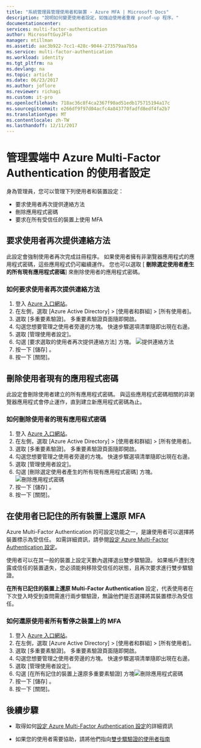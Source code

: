```yaml
---
title: "系統管理員管理使用者和裝置 - Azure MFA | Microsoft Docs"
description: "說明如何變更使用者設定，如強迫使用者重複 proof-up 程序。"
documentationcenter: 
services: multi-factor-authentication
author: MicrosoftGuyJFlo
manager: mtillman
ms.assetid: aac3b922-7cc1-428c-9044-273579aa7b5a
ms.service: multi-factor-authentication
ms.workload: identity
ms.tgt_pltfrm: na
ms.devlang: na
ms.topic: article
ms.date: 06/23/2017
ms.author: joflore
ms.reviewer: richagi
ms.custom: it-pro
ms.openlocfilehash: 718ac36c8f4ca2367f90ad51edb175715194a17c
ms.sourcegitcommit: e266df9f97d04acfc4a843770fadfd8edf4fa2b7
ms.translationtype: MT
ms.contentlocale: zh-TW
ms.lasthandoff: 12/11/2017
---
```

# <a name="manage-user-settings-with-azure-multi-factor-authentication-in-the-cloud"></a>管理雲端中 Azure Multi-Factor Authentication 的使用者設定
身為管理員，您可以管理下列使用者和裝置設定：

* 要求使用者再次提供連絡方法
* 刪除應用程式密碼
* 要求在所有受信任的裝置上使用 MFA 

## <a name="require-users-to-provide-contact-methods-again"></a>要求使用者再次提供連絡方法
此設定會強制使用者再次完成註冊程序。 如果使用者擁有非瀏覽器應用程式的應用程式密碼，這些應用程式仍可繼續運作。  您也可以選取 [ **刪除選定使用者產生的所有現有應用程式密碼**] 來刪除使用者的應用程式密碼。

### <a name="how-to-require-users-to-provide-contact-methods-again"></a>如何要求使用者再次提供連絡方法
1. 登入 [Azure 入口網站](https://portal.azure.com)。
2. 在左側，選取 [Azure Active Directory] > [使用者和群組] > [所有使用者]。
3. 選取 [多重要素驗證]。 多重要素驗證頁面隨即開啟。 
4. 勾選您想要管理之使用者旁邊的方塊。 快速步驟選項清單隨即出現在右邊。 
5. 選取 [管理使用者設定]。
6. 勾選 [要求選取的使用者再次提供連絡方法]  方塊。
   ![提供連絡方法](./media/multi-factor-authentication-manage-users-and-devices/reproofup.png)
7. 按一下 [儲存] 。
8. 按一下 [關閉]。

## <a name="delete-users-existing-app-passwords"></a>刪除使用者現有的應用程式密碼
此設定會刪除使用者建立的所有應用程式密碼。 與這些應用程式密碼相關的非瀏覽器應用程式會停止運作，直到建立新應用程式密碼為止。

### <a name="how-to-delete-users-existing-app-passwords"></a>如何刪除使用者的現有應用程式密碼
1. 登入 [Azure 入口網站](https://portal.azure.com)。
2. 在左側，選取 [Azure Active Directory] > [使用者和群組] > [所有使用者]。
3. 選取 [多重要素驗證]。 多重要素驗證頁面隨即開啟。 
6. 勾選您想要管理之使用者旁邊的方塊。 快速步驟選項清單隨即出現在右邊。 
7. 選取 [管理使用者設定]。
8. 勾選 [刪除選定使用者產生的所有現有應用程式密碼]  方塊。
   ![刪除應用程式密碼](./media/multi-factor-authentication-manage-users-and-devices/deleteapppasswords.png)
9. 按一下 [儲存] 。
10. 按一下 [關閉]。

## <a name="restore-mfa-on-all-remembered-devices-for-a-user"></a>在使用者已記住的所有裝置上還原 MFA
Azure Multi-Factor Authentication 的可設定功能之一，是讓使用者可以選擇將裝置標示為受信任。 如需詳細資訊，請參閱[設定 Azure Multi-Factor Authentication 設定](multi-factor-authentication-whats-next.md#remember-multi-factor-authentication-for-devices-that-users-trust)。

使用者可以在其一般的裝置上設定天數內選擇退出雙步驟驗證。 如果帳戶遭到洩露或信任的裝置遺失，您必須能夠移除受信任的狀態，且再次要求進行雙步驟驗證。

**在所有已記住的裝置上還原 Multi-Factor Authentication** 設定，代表使用者在下次登入時受到查問需進行兩步驟驗證，無論他們是否選擇將其裝置標示為受信任。 

### <a name="how-to-restore-mfa-on-all-suspended-devices-for-a-user"></a>如何還原使用者所有暫停之裝置上的 MFA
1. 登入 [Azure 入口網站](https://portal.azure.com)。
2. 在左側，選取 [Azure Active Directory] > [使用者和群組] > [所有使用者]。
3. 選取 [多重要素驗證]。 多重要素驗證頁面隨即開啟。 
6. 勾選您想要管理之使用者旁邊的方塊。 快速步驟選項清單隨即出現在右邊。 
7. 選取 [管理使用者設定]。
8. 勾選 [在所有記住的裝置上還原多重要素驗證]
    方塊![刪除應用程式密碼](./media/multi-factor-authentication-manage-users-and-devices/rememberdevices.png)
9. 按一下 [儲存] 。
10. 按一下 [關閉]。

## <a name="next-steps"></a>後續步驟

- 取得如何[設定 Azure Multi-Factor Authentication 設定](multi-factor-authentication-whats-next.md)的詳細資訊

- 如果您的使用者需要協助，請將他們指向[雙步驟驗證的使用者指南](./end-user/multi-factor-authentication-end-user.md)
